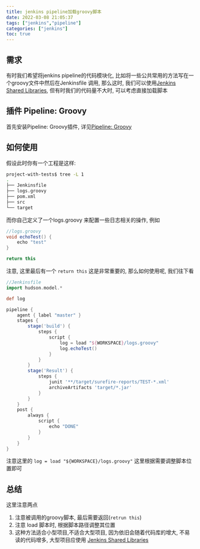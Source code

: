 ```yaml
---
title: jenkins pipeline加载groovy脚本
date: 2022-03-08 21:05:37
tags: ["jenkins","pipeline"]
categories: ["jenkins"]
toc: true
---
```


## 需求
有时我们希望将jenkins pipeline的代码模块化, 比如将一些公共常用的方法写在一个groovy文件中然后在Jenkinsfile 调用, 那么这时, 我们可以使用[Jenkins Shared Libraries](http://unprobug.com/2021/11/10/cicd/jenkins/jenkins-sharedlib-tuto/), 但有时我们的代码量不大时, 可以考虑直接加载脚本

## 插件 Pipeline: Groovy
首先安装Pipeline: Groovy插件, 详见[Pipeline: Groovy](https://plugins.jenkins.io/workflow-cps/)

## 如何使用

假设此时你有一个工程是这样:
```bash
project-with-tests$ tree -L 1
.
├── Jenkinsfile
├── logs.groovy
├── pom.xml
├── src
└── target
```
<!--more-->
而你自己定义了一个logs.groovy 来配置一些日志相关的操作, 例如
```groovy
//logs.groovy
void echoTest() {
    echo "test"
}

return this
```
注意, 这里最后有一个 `return this` 这是非常重要的, 那么如何使用呢, 我们往下看
```groovy
//Jenkinsfile
import hudson.model.*

def log

pipeline {
    agent { label "master" }
    stages {
        stage('build') {
            steps {
                script {
                    log = load "${WORKSPACE}/logs.groovy"
                    log.echoTest()
                }
            }
        }
        stage('Result') {
            steps {
                junit '**/target/surefire-reports/TEST-*.xml'
                archiveArtifacts 'target/*.jar'
            }
        }
    }
    post {
        always {
            script {
                echo "DONE"
            }
        }
    }
}
```
注意这里的 `log = load "${WORKSPACE}/logs.groovy"` 这里根据需要调整脚本位置即可

## 总结
这里注意两点

1. 注意被调用的groovy脚本, 最后需要返回(`retrun this`)
2. 注意 load 脚本时, 根据脚本路径调整其位置
3. 这种方法适合小型项目,不适合大型项目, 因为依旧会随着代码库的增大, 不易读的代码增多, 大型项目应使用 [Jenkins Shared Libraries](http://unprobug.com/2021/11/10/cicd/jenkins/jenkins-sharedlib-tuto/)